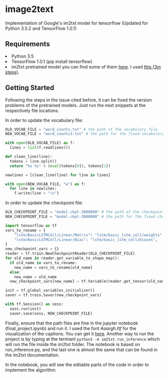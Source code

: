 # image2text
Implementation of Google's im2txt model for tensorflow (Updated for Python 3.5.2 and TensorFlow 1.0.1)

## Requirements
<li>Python 3.5
<li>TensorFlow 1.0.1 (pip install tensorflow)
<li>im2txt pretrained model you can find some of them <a href="https://github.com/tensorflow/models/issues/466">here</a>. I used <a href="https://drive.google.com/file/d/0B_qCJ40uBfjEWVItOTdyNUFOMzg/view">this (3m steps)</a>.

## Getting Started
Following the steps in the issue cited before, it can be fixed the version problems of the pretrained models. Just run the next snippets at the respectively file locations.

In order to update the vocabulary file:
```python
OLD_VOCAB_FILE = "word_counts.txt" # the path of the vocabulary file
NEW_VOCAB_FILE = "word_counts3.txt" # the path for the fixed vocabulary file

with open(OLD_VOCAB_FILE) as f:
  lines = list(f.readlines())

def clean_line(line):
  tokens = line.split()
  return "%s %s" % (eval(tokens[0]), tokens[1])

newlines = [clean_line(line) for line in lines]

with open(NEW_VOCAB_FILE, "w") as f:
  for line in newlines:
    f.write(line + "\n")
```

In order to update the checkpoint file:
```python
OLD_CHECKPOINT_FILE = "model.ckpt-3000000" # the path of the checkpoint
NEW_CHECKPOINT_FILE = "model.ckpt-3000000" # the path for the fixed checkpoint

import tensorflow as tf
vars_to_rename = {
    "lstm/BasicLSTMCell/Linear/Matrix": "lstm/basic_lstm_cell/weights",
    "lstm/BasicLSTMCell/Linear/Bias": "lstm/basic_lstm_cell/biases",
}
new_checkpoint_vars = {}
reader = tf.train.NewCheckpointReader(OLD_CHECKPOINT_FILE)
for old_name in reader.get_variable_to_shape_map():
  if old_name in vars_to_rename:
    new_name = vars_to_rename[old_name]
  else:
    new_name = old_name
  new_checkpoint_vars[new_name] = tf.Variable(reader.get_tensor(old_name))

init = tf.global_variables_initializer()
saver = tf.train.Saver(new_checkpoint_vars)

with tf.Session() as sess:
  sess.run(init)
  saver.save(sess, NEW_CHECKPOINT_FILE)
```

Finally, ensure that the path files are fine in the jupyter notebook (final_project.ipynb) and run it. I used the font _Aaargh.ttf_ for the visualization of the captions. You can get it <a href="http://www.dafont.com/es/aaargh.font">here</a>.
Another way to run the project is by typing at the termianl ```python3 -m im2txt.run_inference``` which will run the file inside the im2txt folder. 
The notebook is based on run_inference.py, and the last one is almost the same that can be found in the im2txt documentation.


In the notebook, you will see the editable parts of the code in order to implement the algorithm.
